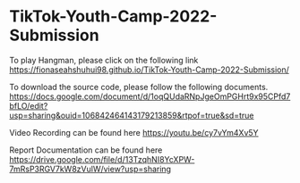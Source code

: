# TikTok-Youth-Camp-2022-Submission

To play Hangman, please click on the following link 
https://fionaseahshuhui98.github.io/TikTok-Youth-Camp-2022-Submission/

To download the source code, please follow the following documents.
https://docs.google.com/document/d/1oqQUdaRNpJgeOmPGHrt9x95CPfd7bfLO/edit?usp=sharing&ouid=106842464143179213859&rtpof=true&sd=true

Video Recording can be found here
https://youtu.be/cy7vYm4Xv5Y

Report Documentation can be found here
https://drive.google.com/file/d/13TzqhNI8YcXPW-7mRsP3RGV7kW8zVulW/view?usp=sharing
